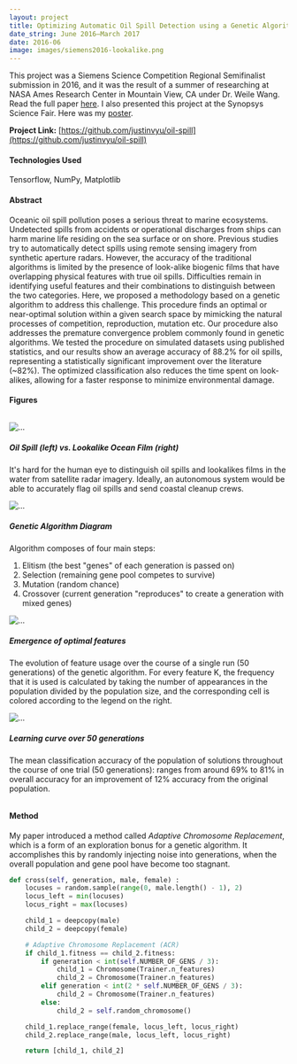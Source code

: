 ```yaml
---
layout: project
title: Optimizing Automatic Oil Spill Detection using a Genetic Algorithm
date_string: June 2016—March 2017
date: 2016-06
image: images/siemens2016-lookalike.png
---
```


<div class="message">
This project was a Siemens Science Competition Regional Semifinalist submission in 2016, and it
was the result of a summer of researching at NASA Ames Research Center in Mountain View, CA
under Dr. Weile Wang.
<br/>
Read the full paper <a href="{{ site.baseurl }}/public/documents/siemens2016.pdf">here</a>.
I also presented this project at the Synopsys Science Fair. Here was my 
<a href="{{ site.baseurl }}/public/documents/synopsys2017.pdf">poster</a>.
</div>

**Project Link:** [https://github.com/justinvyu/oil-spill](https://github.com/justinvyu/oil-spill)

#### Technologies Used
Tensorflow, NumPy, Matplotlib

#### Abstract

Oceanic oil spill pollution poses a serious threat to marine ecosystems.
Undetected spills from accidents or operational discharges from ships can harm
marine life residing on the sea surface or on shore. Previous studies try to
automatically detect spills using remote sensing imagery from synthetic aperture
radars. However, the accuracy of the traditional algorithms is limited by the
presence of look-alike biogenic films that have overlapping physical features with
true oil spills. Difficulties remain in identifying useful features and their
combinations to distinguish between the two categories. Here, we proposed a
methodology based on a genetic algorithm to address this challenge. This procedure
finds an optimal or near-optimal solution within a given search space by mimicking
the natural processes of competition, reproduction, mutation etc. Our procedure
also addresses the premature convergence problem commonly found in genetic
algorithms. We tested the procedure on simulated datasets using published statistics,
and our results show an average accuracy of 88.2% for oil spills, representing a
statistically significant improvement over the literature (~82%). The optimized
classification also reduces the time spent on look-alikes, allowing for a faster
response to minimize environmental damage.

#### Figures

<div class="container" style="margin: 2rem 0;">
  <div class="row">
    <div class="col-sm-6">
    <div class="card">
        <img src="{{site.baseurl}}/projects/images/siemens2016-lookalike.png" class="card-img-top" alt="...">
        <div class="card-body">
        <h5 class="card-title">
        Oil Spill (left) vs. Lookalike Ocean Film (right)
        </h5>
        <p class="card-text">
        It's hard for the human eye to distinguish oil spills and lookalikes films in
        the water from satellite radar imagery. Ideally, an autonomous system would be
        able to accurately flag oil spills and send coastal cleanup crews.
        </p>
        </div>
    </div>
    </div>
    <div class="col-sm-6">
    <div class="card">
        <img src="{{site.baseurl}}/projects/images/siemens2016-ga.png" class="card-img-top" alt="...">
        <div class="card-body">
        <h5 class="card-title">
        Genetic Algorithm Diagram
        </h5>
        <p class="card-text">
        Algorithm composes of four main steps:
        <ol>
        <li>Elitism (the best "genes" of each generation is passed on)</li>
        <li>Selection (remaining gene pool competes to survive)</li>
        <li>Mutation (random chance)</li>
        <li>Crossover (current generation "reproduces" to create a generation with mixed genes)</li>
        </ol>
        </p>
        </div>
    </div>
    </div>
  </div>
  <div class="row">
    <div class="col-sm-6">
    <div class="card">
        <img src="{{site.baseurl}}/projects/images/siemens2016-features.png" class="card-img-top" alt="...">
        <div class="card-body">
        <h5 class="card-title">
            Emergence of optimal features
        </h5>
        <p class="card-text">
            The evolution of feature usage over the course of a single run (50 generations)
            of the genetic algorithm. For every feature K, the frequency that it is used
            is calculated by taking the number of appearances in the population divided by the
            population size, and the corresponding cell is colored according to the legend on the right.
        </p>
        </div>
    </div>
    </div>
    <div class="col-sm-6">
    <div class="card">
        <img src="{{site.baseurl}}/projects/images/siemens2016-accuracy.png" class="card-img-top" alt="...">
        <div class="card-body">
        <h5 class="card-title">
            Learning curve over 50 generations
        </h5>
        <p class="card-text">
            The mean classification accuracy of the population of solutions throughout the
            course of one trial (50 generations): ranges from around 69% to 81% in overall accuracy
            for an improvement of 12% accuracy from the original population.
        </p>
        </div>
    </div>
    </div>
  </div>
</div>

#### Method

My paper introduced a method called *Adaptive Chromosome Replacement*, which is a form of an exploration
bonus for a genetic algorithm. It accomplishes this by randomly injecting noise into generations, when
the overall population and gene pool have become too stagnant.

```python
def cross(self, generation, male, female) :
    locuses = random.sample(range(0, male.length() - 1), 2)
    locus_left = min(locuses)
    locus_right = max(locuses)

    child_1 = deepcopy(male)
    child_2 = deepcopy(female)

    # Adaptive Chromosome Replacement (ACR)
    if child_1.fitness == child_2.fitness:
        if generation < int(self.NUMBER_OF_GENS / 3):
            child_1 = Chromosome(Trainer.n_features)
            child_2 = Chromosome(Trainer.n_features)
        elif generation < int(2 * self.NUMBER_OF_GENS / 3):
            child_2 = Chromosome(Trainer.n_features)
        else:
            child_2 = self.random_chromosome()

    child_1.replace_range(female, locus_left, locus_right)
    child_2.replace_range(male, locus_left, locus_right)

    return [child_1, child_2]
```
